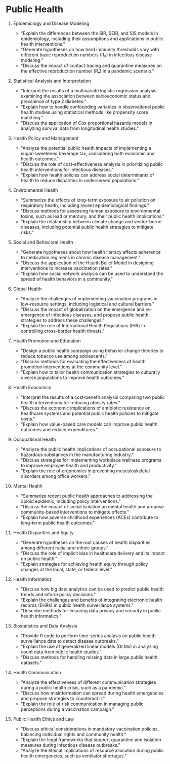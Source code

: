 # Public Health

1. Epidemiology and Disease Modeling
    * "Explain the differences between the SIR, SEIR, and SIS models in epidemiology, including their assumptions and applications in public health interventions."
    * "Generate hypotheses on how herd immunity thresholds vary with different basic reproduction numbers (R₀) in infectious disease modeling."
    * "Discuss the impact of contact tracing and quarantine measures on the effective reproduction number (Rₑ) in a pandemic scenario."

2. Statistical Analysis and Interpretation
    * "Interpret the results of a multivariate logistic regression analysis examining the association between socioeconomic status and prevalence of type 2 diabetes."
    * "Explain how to handle confounding variables in observational public health studies using statistical methods like propensity score matching."
    * "Discuss the application of Cox proportional hazards models in analyzing survival data from longitudinal health studies."

3. Health Policy and Management
    * "Analyze the potential public health impacts of implementing a sugar-sweetened beverage tax, considering both economic and health outcomes."
    * "Discuss the role of cost-effectiveness analysis in prioritizing public health interventions for infectious diseases."
    * "Explain how health policies can address social determinants of health to reduce disparities in underserved populations."

4. Environmental Health
    * "Summarize the effects of long-term exposure to air pollution on respiratory health, including recent epidemiological findings."
    * "Discuss methods for assessing human exposure to environmental toxins, such as lead or mercury, and their public health implications."
    * "Explain the relationship between climate change and vector-borne diseases, including potential public health strategies to mitigate risks."

5. Social and Behavioral Health
    * "Generate hypotheses about how health literacy affects adherence to medication regimens in chronic disease management."
    * "Discuss the application of the Health Belief Model in designing interventions to increase vaccination rates."
    * "Explain how social network analysis can be used to understand the spread of health behaviors in a community."

6. Global Health
    * "Analyze the challenges of implementing vaccination programs in low-resource settings, including logistical and cultural barriers."
    * "Discuss the impact of globalization on the emergence and re-emergence of infectious diseases, and propose public health strategies to address these challenges."
    * "Explain the role of International Health Regulations (IHR) in controlling cross-border health threats."

7. Health Promotion and Education
    * "Design a public health campaign using behavior change theories to reduce tobacco use among adolescents."
    * "Discuss methods for evaluating the effectiveness of health promotion interventions at the community level."
    * "Explain how to tailor health communication strategies to culturally diverse populations to improve health outcomes."

8. Health Economics
    * "Interpret the results of a cost-benefit analysis comparing two public health interventions for reducing obesity rates."
    * "Discuss the economic implications of antibiotic resistance on healthcare systems and potential public health policies to mitigate costs."
    * "Explain how value-based care models can improve public health outcomes and reduce expenditures."

9. Occupational Health
    * "Analyze the public health implications of occupational exposure to hazardous substances in the manufacturing industry."
    * "Discuss strategies for implementing workplace wellness programs to improve employee health and productivity."
    * "Explain the role of ergonomics in preventing musculoskeletal disorders among office workers."

10. Mental Health
    * "Summarize recent public health approaches to addressing the opioid epidemic, including policy interventions."
    * "Discuss the impact of social isolation on mental health and propose community-based interventions to mitigate effects."
    * "Explain how adverse childhood experiences (ACEs) contribute to long-term public health outcomes."

11. Health Disparities and Equity
    * "Generate hypotheses on the root causes of health disparities among different racial and ethnic groups."
    * "Discuss the role of implicit bias in healthcare delivery and its impact on public health."
    * "Explain strategies for achieving health equity through policy changes at the local, state, or federal level."

12. Health Informatics
    * "Discuss how big data analytics can be used to predict public health trends and inform policy decisions."
    * "Explain the challenges and benefits of integrating electronic health records (EHRs) in public health surveillance systems."
    * "Describe methods for ensuring data privacy and security in public health informatics."

13. Biostatistics and Data Analysis
    * "Provide R code to perform time-series analysis on public health surveillance data to detect disease outbreaks."
    * "Explain the use of generalized linear models (GLMs) in analyzing count data from public health studies."
    * "Discuss methods for handling missing data in large public health datasets."

14. Health Communication
    * "Analyze the effectiveness of different communication strategies during a public health crisis, such as a pandemic."
    * "Discuss how misinformation can spread during health emergencies and propose strategies to counteract it."
    * "Explain the role of risk communication in managing public perceptions during a vaccination campaign."

15. Public Health Ethics and Law
    * "Discuss ethical considerations in mandatory vaccination policies, balancing individual rights and community health."
    * "Explain the legal frameworks that support quarantine and isolation measures during infectious disease outbreaks."
    * "Analyze the ethical implications of resource allocation during public health emergencies, such as ventilator shortages."
